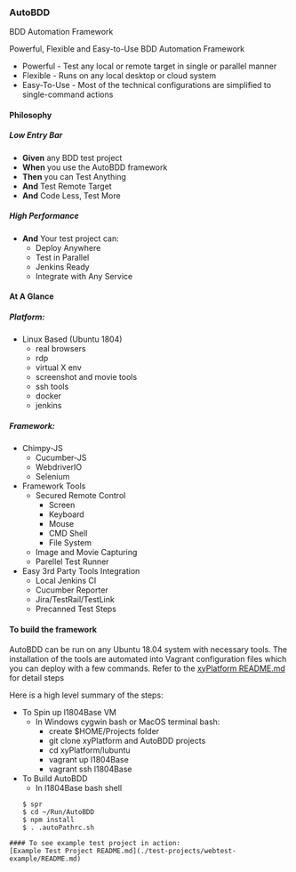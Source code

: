### AutoBDD
BDD Automation Framework

Powerful, Flexible and Easy-to-Use BDD Automation Framework

* Powerful - Test any local or remote target in single or parallel manner
* Flexible - Runs on any local desktop or cloud system
* Easy-To-Use - Most of the technical configurations are simplified to single-command actions

#### Philosophy
##### Low Entry Bar
  * **Given** any BDD test project
  * **When** you use the AutoBDD framework
  * **Then** you can Test Anything
  * **And** Test Remote Target
  * **And** Code Less, Test More

##### High Performance
  * **And** Your test project can:
    * Deploy Anywhere
    * Test in Parallel
    * Jenkins Ready
    * Integrate with Any Service

#### At A Glance
##### Platform:
  * Linux Based (Ubuntu 1804)
    * real browsers
    * rdp
    * virtual X env
    * screenshot and movie tools
    * ssh tools
    * docker
    * jenkins
##### Framework:
  * Chimpy-JS
    * Cucumber-JS
    * WebdriverIO
    * Selenium
  * Framework Tools
    * Secured Remote Control
      * Screen
      * Keyboard
      * Mouse
      * CMD Shell
      * File System
    * Image and Movie Capturing
    * Parellel Test Runner
  * Easy 3rd Party Tools Integration
    * Local Jenkins CI
    * Cucumber Reporter
    * Jira/TestRail/TestLink
    * Precanned Test Steps

#### To build the framework
AutoBDD can be run on any Ubuntu 18.04 system with necessary tools. The installation of the tools are automated into Vagrant configuration files which you can deploy with a few commands.
Refer to the [xyPlatform README.md](https://github.com/xyteam/xyPlatform) for detail steps

Here is a high level summary of the steps:
  * To Spin up l1804Base VM
    * In Windows cygwin bash or MacOS terminal bash:
      * create $HOME/Projects folder
      * git clone xyPlatform and AutoBDD projects
      * cd xyPlatform/lubuntu
      * vagrant up l1804Base
      * vagrant ssh l1804Base
  * To Build AutoBDD
    * In l1804Base bash shell
    ```
    $ spr
    $ cd ~/Run/AutoBDD
    $ npm install
    $ . .autoPathrc.sh
  ```
#### To see example test project in action:
[Example Test Project README.md](./test-projects/webtest-example/README.md)

